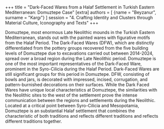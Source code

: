 +++
title = "Dark-Faced Wares from a Halaf Settlement in Turkish Eastern Mediterranean: Domuztepe Case"
[extra]
authors = [
    {name = "Beyzanur", surname = "Kargı"}
]
session = "4. Crafting Identity and Clusters through Material Culture, Iconography and Texts"
+++

Domuztepe, most enormous Late Neolithic mounds in the Turkish Eastern Mediterranean, stands out with the painted wares with figurative motifs from the Halaf Period. The Dark-Faced Wares (DFW), which are distinctly differentiated from the pottery groups recovered from the five building levels of Domuztepe due to excavations carried out between 2014-2024, spread over a broad region during the Late Neolithic period. Domuztepe is one of the most important representatives of the Dark-Faced Ware, prominent in the Syro-Cilicia during the Halaf Period. Dark-Faced Wares are still significant groups for this period in Domuztepe. DFW, consisting of bowls and jars, is decorated with impressed, incised, corrugation, and pattern-burnished decorations on their surfaces. While the Dark Faced Wares have unique local characteristics at Domuztepe, the similarities with the Neolithic sites to the west of the settlement prove the intense communication between the regions and settlements during the Neolithic. Located at a critical point between Syro-Cilicia and Mesopotamia, Domuztepe is an substantial Halaf settlement that combines the characteristic of both traditions and reflects different traditions and reflects different traditions together.


